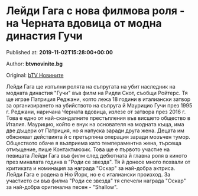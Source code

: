 
# Лейди Гага с нова филмова роля - на Черната вдовица от модна династия Гучи

Published at: **2019-11-02T15:28:00+00:00**

Author: **btvnovinite.bg**

Original: [bTV Новините](https://btvnovinite.bg/lifestyle/liubopitno/lejdi-gaga-s-nova-filmova-rolja-na.html)

Лейди Гага ще изпълни ролята на съпругата на убит наследник на модната династия "Гучи" във филм на Ридли Скот, съобщи Ройтерс.
Тя ще играе Патриция Реджани, която лежа 18 години в италиански затвор за организирането на убийството на съпруга й Маурицио Гучи през 1995 г. Реджани, наричана Черната вдовица, излезе от затвора през 2016 г.
Това е едно от най-скандалните престъпления във висшето общество в Италия.
Маурицио, който е внук на основателя на модната къща, има две дъщери от Патриция, но я напуска заради друга жена.
Децата им обясняват действията й с претърпяна операция заради мозъчен тумор. Обществото обаче я възприема като темпераментна жена, търсеща отмъщение, пише Контактмюзик.
Това ще е първото участие на певицата Лейди Гага във филм след дебютната й главна роля в киното през миналата година в "Роди се звезда".
Тя й донесе много похвали от критиката и номинация за награда "Оскар" за най-добра актриса.
Лейди Гага е родена в Ню Йорк, но е с италиански произход. За участието си във филма "Роди се звезда" тя спечели награда "Оскар" за най-добра оригинална песен - "Shallow". 
